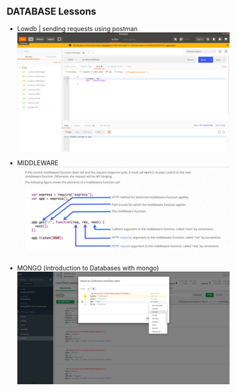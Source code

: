 ## DATABASE Lessons

- Lowdb | sending requests using postman
  ![image1](./img/INVALID-username.png)

- MIDDLEWARE
  ![image1](./img/middleware.jpg)

* MONGO (introduction to Databases with mongo)
  ![image2](./img/imageTwo.jpg)
